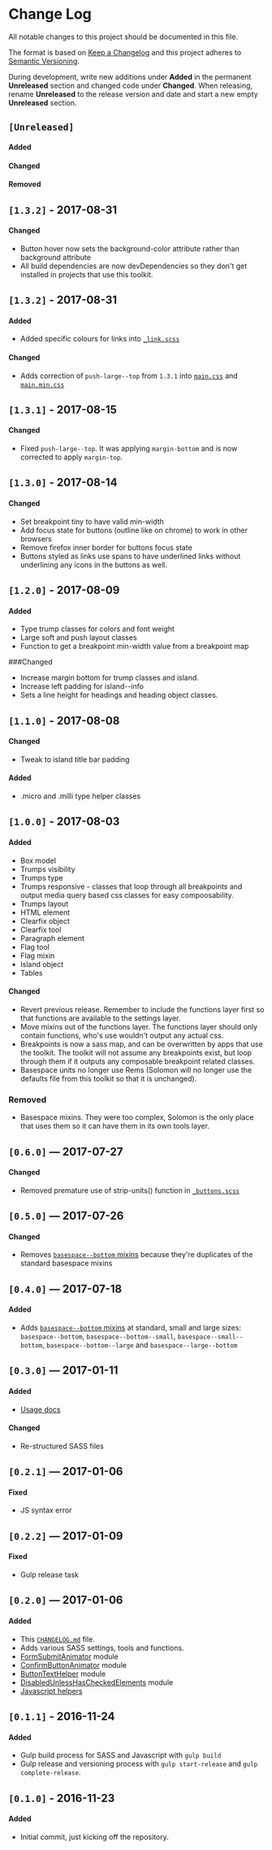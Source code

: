 # Change Log
All notable changes to this project should be documented in this file.

The format is based on [Keep a Changelog](http://keepachangelog.com/)
and this project adheres to [Semantic Versioning](http://semver.org/).

During development, write new additions under **Added** in the permanent
**Unreleased** section and changed code under **Changed**. When releasing,
rename **Unreleased** to the release version and date and start a new empty
**Unreleased** section.

## `[Unreleased]`
#### Added
#### Changed
#### Removed

## `[1.3.2]` - 2017-08-31
#### Changed
- Button hover now sets the background-color attribute rather than background attribute
- All build dependencies are now devDependencies so they don't get installed in projects that use this toolkit.

## `[1.3.2]` - 2017-08-31
#### Added
- Added specific colours for links into [`_link.scss`](./src/scss/elements/_link.scss)

#### Changed
- Adds correction of `push-large--top` from `1.3.1` into [`main.css`](./builds/css/main.css) and [`main.min.css`](./builds/css/main.min.css)

## `[1.3.1]` - 2017-08-15
#### Changed
- Fixed `push-large--top`. It was applying `margin-bottom` and is now corrected to apply `margin-top`.

## `[1.3.0]` - 2017-08-14
#### Changed
- Set breakpoint tiny to have valid min-width
- Add focus state for buttons (outline like on chrome) to work in other browsers
- Remove firefox inner border for buttons focus state
- Buttons styled as links use spans to have underlined links without underlining any icons in the buttons as well.

## `[1.2.0]` - 2017-08-09
#### Added
- Type trump classes for colors and font weight
- Large soft and push layout classes
- Function to get a breakpoint min-width value from a breakpoint map

###Changed
- Increase margin bottom for trump classes and island.
- Increase left padding for island--info
- Sets a line height for headings and heading object classes.

## `[1.1.0]` - 2017-08-08
#### Changed
- Tweak to island title bar padding

#### Added
- .micro and .milli type helper classes

## `[1.0.0]` - 2017-08-03
#### Added
- Box model
- Trumps visibility
- Trumps type
- Trumps responsive - classes that loop through all breakpoints and output media query based css classes for easy compoosability.
- Trumps layout
- HTML element
- Clearfix object
- Clearfix tool
- Paragraph element
- Flag tool
- Flag mixin
- Island object
- Tables

#### Changed
- Revert previous release.   Remember to include the functions layer first so that functions are available
to the settings layer.
- Move mixins out of the functions layer.  The functions layer should only contain functions, who's use wouldn't output any actual css.
- Breakpoints is now a sass map, and can be overwritten by apps that use the toolkit.   The toolkit will not assume any breakpoints exist, but loop through them if it outputs any composable breakpoint related classes.
- Basespace units no longer use Rems (Solomon will no longer use the defaults file from this toolkit so that it is unchanged).

### Removed
- Basespace mixins.  They were too complex, Solomon is the only place that uses them so it can have them in its own tools layer.

## `[0.6.0]` — 2017-07-27
#### Changed
- Removed premature use of strip-units() function in [`_buttons.scss`](./src/scss/settings/_buttons.scss)

## `[0.5.0]` — 2017-07-26
#### Changed
- Removes [`basespace--bottom` mixins](./src/scss/tools/_basespace.scss) because they're duplicates of the standard basespace mixins

## `[0.4.0]` — 2017-07-18
#### Added
- Adds [`basespace--bottom` mixins](./src/scss/tools/_basespace.scss) at standard, small and large sizes: `basespace--bottom`, `basespace--bottom--small`, `basespace--small--bottom`, `basespace--bottom--large` and `basespace--large--bottom`

## `[0.3.0]` — 2017-01-11
#### Added
- [Usage docs](./docs/usage.md)

#### Changed
- Re-structured SASS files

## `[0.2.1]` — 2017-01-06
#### Fixed
- JS syntax error

## `[0.2.2]` — 2017-01-09
#### Fixed
- Gulp release task

## `[0.2.0]` — 2017-01-06
#### Added
- This [`CHANGELOG.md`](CHANGELOG.md) file.
- Adds various SASS settings, tools and functions.
- [FormSubmitAnimator](./src/js/FormSubmitAnimator.js) module
- [ConfirmButtonAnimator](./src/js/ConfirmButtonAnimator.js) module
- [ButtonTextHelper](./src/js/ButtonTextHelper.js) module
- [DisabledUnlessHasCheckedElements](./src/js/DisabledUnlessHasCheckedElements.js) module
- [Javascript helpers](./src/js/Helpers.js)

## `[0.1.1]` - 2016-11-24
#### Added
- Gulp build process for SASS and Javascript with `gulp build`
- Gulp release and versioning process with `gulp start-release` and `gulp
  complete-release`.

## `[0.1.0]` - 2016-11-23
#### Added
- Initial commit, just kicking off the repository.
